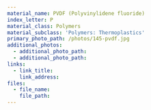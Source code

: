 ```yaml
---
material_name: PVDF (Polyvinylidene fluoride)
index_letter: P
material_class: Polymers
material_subclass: 'Polymers: Thermoplastics'
primary_photo_path: /photos/145-pvdf.jpg
additional_photos:
  - additional_photo_path:
  - additional_photo_path:
links:
  - link_title:
    link_address:
files:
  - file_name:
    file_path:
---
```



